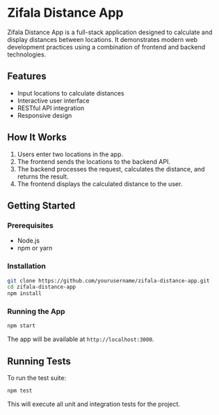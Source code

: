 # Zifala Distance App

Zifala Distance App is a full-stack application designed to calculate and display distances between locations. It demonstrates modern web development practices using a combination of frontend and backend technologies.

## Features

- Input locations to calculate distances
- Interactive user interface
- RESTful API integration
- Responsive design

## How It Works

1. Users enter two locations in the app.
2. The frontend sends the locations to the backend API.
3. The backend processes the request, calculates the distance, and returns the result.
4. The frontend displays the calculated distance to the user.

## Getting Started

### Prerequisites

- Node.js
- npm or yarn

### Installation

```bash
git clone https://github.com/yourusername/zifala-distance-app.git
cd zifala-distance-app
npm install
```

### Running the App

```bash
npm start
```

The app will be available at `http://localhost:3000`.

## Running Tests

To run the test suite:

```bash
npm test
```

This will execute all unit and integration tests for the project.
